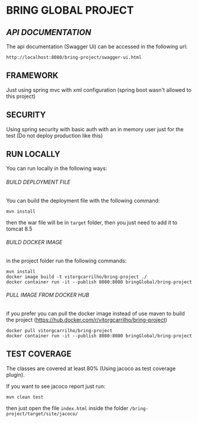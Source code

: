 # BRING GLOBAL PROJECT

## *API DOCUMENTATION*

The api documentation (Swagger Ui) can be accessed in the following url:

```
http://localhost:8080/bring-project/swagger-ui.html

```

## FRAMEWORK

Just using spring mvc with xml configuration (spring boot wasn't allowed to this project)

## SECURITY

Using spring security with basic auth with an in memory user just for the test (Do not deploy production like this)

## RUN LOCALLY

You can run locally in the following ways:

###### BUILD DEPLOYMENT FILE

You can build the deployment file with the following command: 

```
mvn install
```

then the war file will be in `target` folder, then you just need to add it to tomcat 8.5

###### BUILD DOCKER IMAGE

in the project folder run the following commands:

```
mvn install
docker image build -t vitorgcarrilho/bring-project ./
docker container run -it --publish 8080:8080 bringGlobal/bring-project
```

###### PULL IMAGE FROM DOCKER HUB

if you prefer you can pull the docker image instead of use maven to build the project (https://hub.docker.com/r/vitorgcarrilho/bring-project)

```
docker pull vitorgcarrilho/bring-project
docker container run -it --publish 8080:8080 bringGlobal/bring-project

```

## TEST COVERAGE

The classes are covered at least 80% (Using jacoco as test coverage plugin).

If you want to see jacoco report just run:

```
mvn clean test
```

then just open the file `index.html` inside the folder `/bring-project/target/site/jacoco/`
